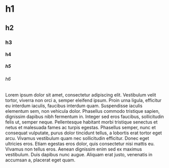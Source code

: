 # h1

## h2

### h3

#### h4

##### h5

###### h6

Lorem ipsum dolor sit amet, consectetur adipiscing elit. Vestibulum velit tortor, viverra non orci a, semper eleifend ipsum. Proin urna ligula, efficitur eu interdum iaculis, faucibus interdum quam. Suspendisse iaculis elementum sem, non vehicula dolor. Phasellus commodo tristique sapien, dignissim dapibus nibh fermentum in. Integer sed eros faucibus, sollicitudin felis ut, semper neque. Pellentesque habitant morbi tristique senectus et netus et malesuada fames ac turpis egestas. Phasellus semper, nunc et consequat vulputate, purus dolor tincidunt tellus, a lobortis erat tortor eget arcu. Vivamus vestibulum quam nec sollicitudin efficitur. Donec eget ultricies eros. Etiam egestas eros dolor, quis consectetur nisi mattis eu. Vivamus non tellus eros. Aenean dignissim enim sed ex maximus vestibulum. Duis dapibus nunc augue. Aliquam erat justo, venenatis in accumsan a, placerat eget quam.
